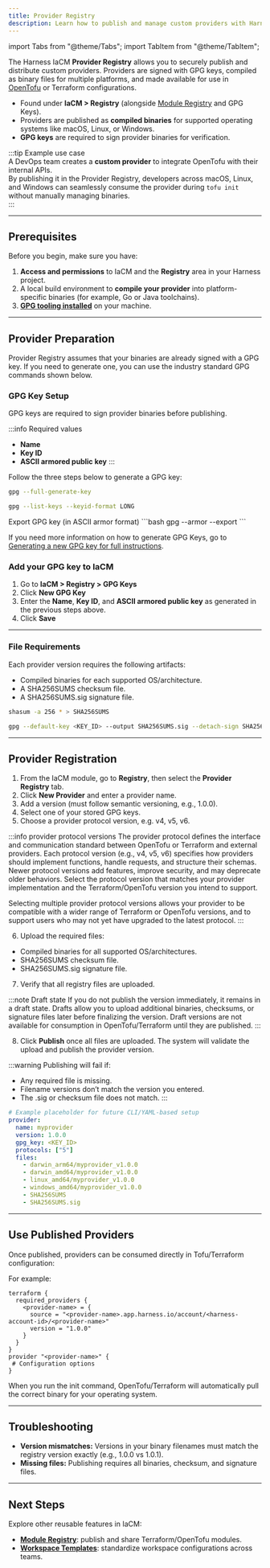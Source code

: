 ```yaml
---
title: Provider Registry
description: Learn how to publish and manage custom providers with Harness IaCM's Provider Registry.
---
```


import Tabs from "@theme/Tabs";
import TabItem from "@theme/TabItem";

The Harness IaCM **Provider Registry** allows you to securely publish and distribute <Tooltip id="iacm.provider-registry.custom-provider">custom providers</Tooltip>. Providers are signed with <Tooltip id="iacm.provider-registry.gpg-key">GPG keys</Tooltip>, compiled as <Tooltip id="iacm.provider-registry.binary-files">binary files</Tooltip> for <Tooltip id="iacm.provider-registry.multiple-platforms">multiple platforms</Tooltip>, and made available for use in [OpenTofu](https://opentofu.org/) or Terraform configurations.

- Found under **IaCM > Registry** (alongside [Module Registry](/docs/infra-as-code-management/registry/module-registry) and GPG Keys).
- Providers are published as **compiled binaries** for supported operating systems like macOS, Linux, or Windows.
- **GPG keys** are required to sign provider binaries for verification.

:::tip Example use case  
A DevOps team creates a **custom provider** to integrate OpenTofu with their internal APIs.  
By publishing it in the Provider Registry, developers across macOS, Linux, and Windows can seamlessly consume the provider during `tofu init` without manually managing binaries.  
:::

---

## Prerequisites
Before you begin, make sure you have:
1. **Access and permissions** to IaCM and the **Registry** area in your Harness project.
2. A local build environment to **compile your provider** into platform-specific binaries (for example, Go or Java toolchains).
3. [**GPG tooling installed**](https://www.gnupg.org/download/) on your machine.

---

## Provider Preparation
Provider Registry assumes that your binaries are already signed with a GPG key. If you need to generate one, you can use the industry standard GPG commands shown below. 

### GPG Key Setup
GPG keys are required to sign provider binaries before publishing.

:::info Required values
- **Name**
- **Key ID**
- **ASCII armored public key**
:::

Follow the three steps below to generate a GPG key:

<Tabs queryString="gpg-key-setup">
<TabItem value="1. Generate a GPG key" label="1. Generate a GPG key">

```bash
gpg --full-generate-key
```

</TabItem>
<TabItem value="2. List GPG keys" label="2. List GPG keys">

```bash
gpg --list-keys --keyid-format LONG
```

</TabItem>
<TabItem value="3. Export GPG key" label="3. Export GPG key">
Export GPG key (in ASCII armor format)
```bash
gpg --armor --export <KEY_ID>
```
</TabItem>
</Tabs>

If you need more information on how to generate GPG Keys, go to [Generating a new GPG key for full instructions](https://docs.github.com/en/authentication/managing-commit-signature-verification/generating-a-new-gpg-key).

### Add your GPG key to IaCM
1. Go to **IaCM > Registry > GPG Keys**
2. Click **New GPG Key**
3. Enter the **Name**, **Key ID**, and **ASCII armored public key** as generated in the previous steps above.
4. Click **Save**

---

### File Requirements
Each provider version requires the following artifacts:
- Compiled binaries for each supported OS/architecture.
- A SHA256SUMS checksum file.
- A SHA256SUMS.sig signature file.

<Tabs queryString="file-requirements">
<TabItem value="create-checksum" label="1. Create CHECKSUM file">

```bash
shasum -a 256 * > SHA256SUMS
```
</TabItem>
<TabItem value="sign-checksum" label="2. Sign the CHECKSUM file:">

```bash
gpg --default-key <KEY_ID> --output SHA256SUMS.sig --detach-sign SHA256SUMS
```
</TabItem>
</Tabs>

---

## Provider Registration
<Tabs queryString="provider-registration">
<TabItem value="Interactive guide" label="Interactive guide">
<DocVideo src="https://app.tango.us/app/embed/c6beb8f1-75df-4c1d-bbab-3d87209ef6fd?skipCover=true&defaultListView=false&skipBranding=false&makeViewOnly=true&hideAuthorAndDetails=true" title="Registry a Provider in Harness IaCM" />
</TabItem>
<TabItem value="step-by-step" label="Step-by-Step">

1. From the IaCM module, go to **Registry**, then select the **Provider Registry** tab.
2. Click **New Provider** and enter a provider name.
3. Add a version (must follow semantic versioning, e.g., 1.0.0).
4. Select one of your stored GPG keys.
5. Choose a provider protocol version, e.g. v4, v5, v6.

:::info provider protocol versions
The provider protocol defines the interface and communication standard between OpenTofu or Terraform and external providers. Each protocol version (e.g., v4, v5, v6) specifies how providers should implement functions, handle requests, and structure their schemas. Newer protocol versions add features, improve security, and may deprecate older behaviors. Select the protocol version that matches your provider implementation and the Terraform/OpenTofu version you intend to support.

Selecting multiple provider protocol versions allows your provider to be compatible with a wider range of Terraform or OpenTofu versions, and to support users who may not yet have upgraded to the latest protocol.
:::

6. Upload the required files:
- Compiled binaries for all supported OS/architectures.
- SHA256SUMS checksum file.
- SHA256SUMS.sig signature file.

7. Verify that all registry files are uploaded.

:::note Draft state
If you do not publish the version immediately, it remains in a draft state. Drafts allow you to upload additional binaries, checksums, or signature files later before finalizing the version. Draft versions are not available for consumption in OpenTofu/Terraform until they are published.
:::

8. Click **Publish** once all files are uploaded. The system will validate the upload and publish the provider version.

:::warning Publishing will fail if:
- Any required file is missing.
- Filename versions don’t match the version you entered.
- The .sig or checksum file does not match.
:::

</TabItem>
<TabItem value="yaml" label="YAML">

```yaml
# Example placeholder for future CLI/YAML-based setup
provider:
  name: myprovider
  version: 1.0.0
  gpg_key: <KEY_ID>
  protocols: ["5"]
  files:
    - darwin_arm64/myprovider_v1.0.0
    - darwin_amd64/myprovider_v1.0.0
    - linux_amd64/myprovider_v1.0.0
    - windows_amd64/myprovider_v1.0.0
    - SHA256SUMS
    - SHA256SUMS.sig
```
</TabItem>
</Tabs>

---

## Use Published Providers
Once published, providers can be consumed directly in Tofu/Terraform configuration:

For example:
```hcl
terraform {
  required_providers {
    <provider-name> = {
      source = "<provider-name>.app.harness.io/account/<harness-account-id>/<provider-name>"
      version = "1.0.0"
    }
  }
}
provider "<provider-name>" {
 # Configuration options 
}
```

When you run the <Tooltip id="iacm.tf-commands.init">init</Tooltip> command, OpenTofu/Terraform will automatically pull the correct binary for your operating system.

---

## Troubleshooting
- **Version mismatches:** Versions in your binary filenames must match the registry version exactly (e.g., 1.0.0 vs 1.0.1).
- **Missing files:** Publishing requires all binaries, checksum, and signature files.

---

## Next Steps
Explore other reusable features in IaCM:
- [**Module Registry**](/docs/infra-as-code-management/registry/module-registry): publish and share Terraform/OpenTofu modules.
- [**Workspace Templates**](/docs/infra-as-code-management/workspaces/workspace-templates): standardize workspace configurations across teams.
